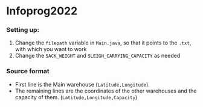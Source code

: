 # Infoprog2022

### Setting up:
1. Change the `filepath` variable in `Main.java`, so that it points to the `.txt`, with which you want to work 
2. Change the `SACK_WEIGHT` and `SLEIGH_CARRYING_CAPACITY` as needed

### Source format
- First line is the Main warehouse (`Latitude,Longitude`).
- The remaining lines are the coordinates of the other warehouses and the capacity of them. (`Latitude,Longitude,Capacity`)